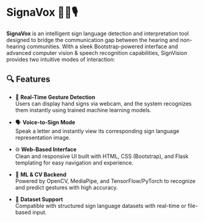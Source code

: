 # SignaVox 🧏‍♀️🎙️

**SignaVox** is an intelligent sign language detection and interpretation tool designed to bridge the communication gap between the hearing and non-hearing communities. With a sleek Bootstrap-powered interface and advanced computer vision & speech recognition capabilities, SignVision provides two intuitive modes of interaction:

## 🔍 Features

- 🎥 **Real-Time Gesture Detection**  
  Users can display hand signs via webcam, and the system recognizes them instantly using trained machine learning models.

- 🗣️ **Voice-to-Sign Mode**  
  Speak a letter and instantly view its corresponding sign language representation image.

- 🌐 **Web-Based Interface**  
  Clean and responsive UI built with HTML, CSS (Bootstrap), and Flask templating for easy navigation and experience.

- 🧠 **ML & CV Backend**  
  Powered by OpenCV, MediaPipe, and TensorFlow/PyTorch to recognize and predict gestures with high accuracy.

- 📁 **Dataset Support**  
  Compatible with structured sign language datasets with real-time or file-based input.

